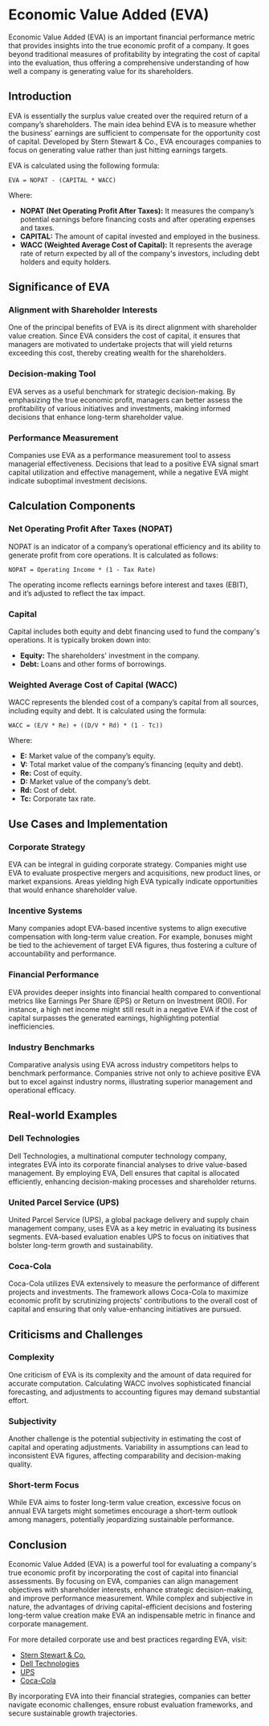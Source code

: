 # Economic Value Added (EVA)

Economic Value Added (EVA) is an important financial performance metric that provides insights into the true economic profit of a company. It goes beyond traditional measures of profitability by integrating the cost of capital into the evaluation, thus offering a comprehensive understanding of how well a company is generating value for its shareholders.

## Introduction

EVA is essentially the surplus value created over the required return of a company’s shareholders. The main idea behind EVA is to measure whether the business’ earnings are sufficient to compensate for the opportunity cost of capital. Developed by Stern Stewart & Co., EVA encourages companies to focus on generating value rather than just hitting earnings targets. 

EVA is calculated using the following formula:
```
EVA = NOPAT - (CAPITAL * WACC)
```
Where:
- **NOPAT (Net Operating Profit After Taxes):** It measures the company’s potential earnings before financing costs and after operating expenses and taxes.
- **CAPITAL:** The amount of capital invested and employed in the business.
- **WACC (Weighted Average Cost of Capital):** It represents the average rate of return expected by all of the company's investors, including debt holders and equity holders.

## Significance of EVA

### Alignment with Shareholder Interests

One of the principal benefits of EVA is its direct alignment with shareholder value creation. Since EVA considers the cost of capital, it ensures that managers are motivated to undertake projects that will yield returns exceeding this cost, thereby creating wealth for the shareholders.

### Decision-making Tool

EVA serves as a useful benchmark for strategic decision-making. By emphasizing the true economic profit, managers can better assess the profitability of various initiatives and investments, making informed decisions that enhance long-term shareholder value.

### Performance Measurement

Companies use EVA as a performance measurement tool to assess managerial effectiveness. Decisions that lead to a positive EVA signal smart capital utilization and effective management, while a negative EVA might indicate suboptimal investment decisions.

## Calculation Components

### Net Operating Profit After Taxes (NOPAT)

NOPAT is an indicator of a company’s operational efficiency and its ability to generate profit from core operations. It is calculated as follows:
```
NOPAT = Operating Income * (1 - Tax Rate)
```
The operating income reflects earnings before interest and taxes (EBIT), and it’s adjusted to reflect the tax impact.

### Capital

Capital includes both equity and debt financing used to fund the company's operations. It is typically broken down into:
- **Equity:** The shareholders' investment in the company.
- **Debt:** Loans and other forms of borrowings.

### Weighted Average Cost of Capital (WACC)

WACC represents the blended cost of a company’s capital from all sources, including equity and debt. It is calculated using the formula:
```
WACC = (E/V * Re) + ((D/V * Rd) * (1 - Tc))
```
Where:
- **E:** Market value of the company’s equity.
- **V:** Total market value of the company’s financing (equity and debt).
- **Re:** Cost of equity.
- **D:** Market value of the company’s debt.
- **Rd:** Cost of debt.
- **Tc:** Corporate tax rate.

## Use Cases and Implementation

### Corporate Strategy

EVA can be integral in guiding corporate strategy. Companies might use EVA to evaluate prospective mergers and acquisitions, new product lines, or market expansions. Areas yielding high EVA typically indicate opportunities that would enhance shareholder value.

### Incentive Systems

Many companies adopt EVA-based incentive systems to align executive compensation with long-term value creation. For example, bonuses might be tied to the achievement of target EVA figures, thus fostering a culture of accountability and performance.

### Financial Performance

EVA provides deeper insights into financial health compared to conventional metrics like Earnings Per Share (EPS) or Return on Investment (ROI). For instance, a high net income might still result in a negative EVA if the cost of capital surpasses the generated earnings, highlighting potential inefficiencies.

### Industry Benchmarks

Comparative analysis using EVA across industry competitors helps to benchmark performance. Companies strive not only to achieve positive EVA but to excel against industry norms, illustrating superior management and operational efficacy.

## Real-world Examples

### Dell Technologies

Dell Technologies, a multinational computer technology company, integrates EVA into its corporate financial analyses to drive value-based management. By employing EVA, Dell ensures that capital is allocated efficiently, enhancing decision-making processes and shareholder returns.

### United Parcel Service (UPS)

United Parcel Service (UPS), a global package delivery and supply chain management company, uses EVA as a key metric in evaluating its business segments. EVA-based evaluation enables UPS to focus on initiatives that bolster long-term growth and sustainability.

### Coca-Cola

Coca-Cola utilizes EVA extensively to measure the performance of different projects and investments. The framework allows Coca-Cola to maximize economic profit by scrutinizing projects' contributions to the overall cost of capital and ensuring that only value-enhancing initiatives are pursued.

## Criticisms and Challenges

### Complexity

One criticism of EVA is its complexity and the amount of data required for accurate computation. Calculating WACC involves sophisticated financial forecasting, and adjustments to accounting figures may demand substantial effort.

### Subjectivity

Another challenge is the potential subjectivity in estimating the cost of capital and operating adjustments. Variability in assumptions can lead to inconsistent EVA figures, affecting comparability and decision-making quality.

### Short-term Focus

While EVA aims to foster long-term value creation, excessive focus on annual EVA targets might sometimes encourage a short-term outlook among managers, potentially jeopardizing sustainable performance.

## Conclusion

Economic Value Added (EVA) is a powerful tool for evaluating a company's true economic profit by incorporating the cost of capital into financial assessments. By focusing on EVA, companies can align management objectives with shareholder interests, enhance strategic decision-making, and improve performance measurement. While complex and subjective in nature, the advantages of driving capital-efficient decisions and fostering long-term value creation make EVA an indispensable metric in finance and corporate management. 

For more detailed corporate use and best practices regarding EVA, visit:
- [Stern Stewart & Co.](http://www.sternstewart.com/) 
- [Dell Technologies](https://www.dell.com/)
- [UPS](https://www.ups.com/)
- [Coca-Cola](https://www.coca-colacompany.com/)

By incorporating EVA into their financial strategies, companies can better navigate economic challenges, ensure robust evaluation frameworks, and secure sustainable growth trajectories.
